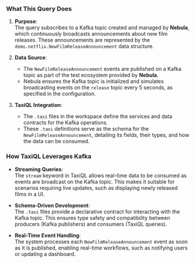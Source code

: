 ### What This Query Does

1. **Purpose**:  
   The query subscribes to a Kafka topic created and managed by **Nebula**, which continuously broadcasts announcements about new film releases. These announcements are represented by the `demo.netflix.NewFilmReleaseAnnouncement` data structure.

2. **Data Source**:
    - The `NewFilmReleaseAnnouncement` events are published on a Kafka topic as part of the test ecosystem provided by **Nebula**.
    - Nebula ensures the Kafka topic is initialized and simulates broadcasting events on the `release` topic every 5 seconds, as specified in the configuration.

3. **TaxiQL Integration**:
    - The `.taxi` files in the workspace define the services and data contracts for the Kafka operations.
    - These `.taxi` definitions serve as the schema for the `NewFilmReleaseAnnouncement`, detailing its fields, their types, and how the data can be consumed.

### How TaxiQL Leverages Kafka

- **Streaming Queries**:  
  The `stream` keyword in TaxiQL allows real-time data to be consumed as events are broadcast on the Kafka topic. This makes it suitable for scenarios requiring live updates, such as displaying newly released films in a UI.

- **Schema-Driven Development**:  
  The `.taxi` files provide a declarative contract for interacting with the Kafka topic. This ensures type safety and compatibility between producers (Kafka publishers) and consumers (TaxiQL queries).

- **Real-Time Event Handling**:  
  The system processes each `NewFilmReleaseAnnouncement` event as soon as it is published, enabling real-time workflows, such as notifying users or updating a dashboard.
